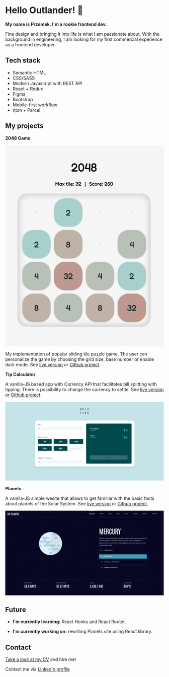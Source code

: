 # Hello Outlander! 👋

**My name is Przemek. I'm a rookie frontend dev.**

Fine design and bringing it into life is what I am passionate about. With the background in engineering, I am looking for my first commercial experience as a frontend developer.

## Tech stack

- Semantic HTML
- CSS/SASS
- Modern Javascript with REST API
- React + Redux
- Figma
- Bootstrap
- Mobile-first workflow
- npm + Parcel


## My projects

**2048 Game**

![2048 game gameboard](/docs/2048.png)

My implementation of popular sliding tile puzzle game. The user can personalize the game by choosing the grid size, base number or enable dark mode. See [live version](https://przem-przem.github.io/2048/) or [Github project](https://github.com/przem-przem/2048).


**Tip Calculator**

A vanilla-JS based app with Currency API that facilitates bill splitting with tipping. There is possibility to change the currency to settle. See [live version](https://przem-przem.github.io/Tip-calculator/) or [Github project](https://github.com/przem-przem/Tip-calculator).

![tip calculator app layout](/docs/tip-calculator.png)


**Planets**

A vanilla-JS simple wesite that allows to get familiar with the basic facts about planets of the Solar System. See [live version](https://przem-przem.github.io/planets/) or [Github project](https://github.com/przem-przem/planets).


![planets site layout](/docs/planets.png)

## Future

- **I'm currently learning:** React Hooks and React Router.

- **I'm currently working on:** rewriting Planets site using React library.


## Contact

[Take a look at my CV](https://drive.google.com/file/d/1Pj4Db83zjPmrFrQmZJnnCbzVv1nylJBN/view?usp=sharing) and hire me!

Contact me via [LinkedIn profile](https://www.linkedin.com/in/przem-przem/)
